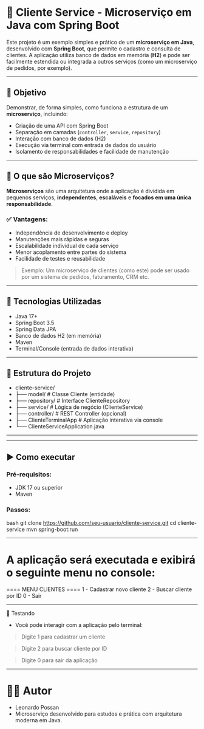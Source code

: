 # 🧩 Cliente Service - Microserviço em Java com Spring Boot

Este projeto é um exemplo simples e prático de um **microserviço em Java**, desenvolvido com **Spring Boot**, que permite o cadastro e consulta de clientes. A aplicação utiliza banco de dados em memória (**H2**) e pode ser facilmente estendida ou integrada a outros serviços (como um microserviço de pedidos, por exemplo).

---

## 📌 Objetivo

Demonstrar, de forma simples, como funciona a estrutura de um **microserviço**, incluindo:

- Criação de uma API com Spring Boot
- Separação em camadas (`controller`, `service`, `repository`)
- Interação com banco de dados (H2)
- Execução via terminal com entrada de dados do usuário
- Isolamento de responsabilidades e facilidade de manutenção

---

## 🧠 O que são Microserviços?

**Microserviços** são uma arquitetura onde a aplicação é dividida em pequenos serviços, **independentes**, **escaláveis** e **focados em uma única responsabilidade**.

### ✅ Vantagens:

- Independência de desenvolvimento e deploy
- Manutenções mais rápidas e seguras
- Escalabilidade individual de cada serviço
- Menor acoplamento entre partes do sistema
- Facilidade de testes e reusabilidade

> Exemplo: Um microserviço de clientes (como este) pode ser usado por um sistema de pedidos, faturamento, CRM etc.

---

## 🚀 Tecnologias Utilizadas

- Java 17+
- Spring Boot 3.5
- Spring Data JPA
- Banco de dados H2 (em memória)
- Maven
- Terminal/Console (entrada de dados interativa)

---

## 📁 Estrutura do Projeto

- cliente-service/
- ├── model/ # Classe Cliente (entidade)
- ├── repository/ # Interface ClienteRepository
- ├── service/ # Lógica de negócio (ClienteService)
- ├── controller/ # REST Controller (opcional)
- ├── ClienteTerminalApp # Aplicação interativa via console
- └── ClienteServiceApplication.java

---


---

## ▶️ Como executar

### Pré-requisitos:
- JDK 17 ou superior
- Maven

### Passos:

bash
git clone https://github.com/seu-usuario/cliente-service.git
cd cliente-service
mvn spring-boot:run

---

# A aplicação será executada e exibirá o seguinte menu no console:

==== MENU CLIENTES ====
  1 - Cadastrar novo cliente
  2 - Buscar cliente por ID
  0 - Sair

--- 

🧪 Testando
- Você pode interagir com a aplicação pelo terminal:

> Digite 1 para cadastrar um cliente

> Digite 2 para buscar cliente por ID

> Digite 0 para sair da aplicação

---

# 👨‍💻 Autor
- Leonardo Possan
- Microserviço desenvolvido para estudos e prática com arquitetura moderna em Java.
